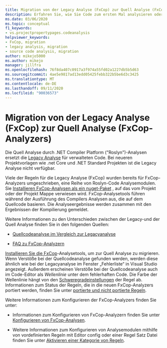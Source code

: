 ```yaml
---
title: Migration von der Legacy Analyse (FxCop) zur Quell Analyse (FxCop-Analyzers)
description: Erfahren Sie, wie Sie Code zum ersten Mal analysieren oder von FxCop (Binary Analysis) zur neuen Methode der Analyse von verwaltetem Code mithilfe der Quell Analyse (FxCop-Analyzers) migrieren.
ms.date: 03/06/2020
ms.topic: conceptual
f1_keywords:
- vs.projectpropertypages.codeanalysis
helpviewer_keywords:
- FxCop, migration
- legacy analysis, migration
- source code analysis, migration
author: mikejo5000
ms.author: mikejo
manager: jillfra
ms.openlocfilehash: 76f8da407c0917a3f974a55fd02a1227db5b5d63
ms.sourcegitcommit: 4ae5e9817ad13edd05425febb322b5be6d3c3425
ms.translationtype: MT
ms.contentlocale: de-DE
ms.lasthandoff: 09/11/2020
ms.locfileid: "90036573"
---
```

# <a name="migrate-from-legacy-analysis-fxcop-to-source-analysis-fxcop-analyzers"></a>Migration von der Legacy Analyse (FxCop) zur Quell Analyse (FxCop-Analyzers)

Die Quell Analyse durch .NET Compiler Platform ("Roslyn")-Analysen ersetzt die [Legacy Analyse](../code-quality/code-analysis-for-managed-code-overview.md) für verwalteten Code. Bei neueren Projektvorlagen wie .net Core und .NET Standard Projekten ist die Legacy Analyse nicht verfügbar.

Viele der Regeln für die Legacy Analyse (FxCop) wurden bereits für FxCop-Analyzers umgeschrieben, eine Reihe von Roslyn-Code Analysemodulen. Sie [Installieren FxCop-Analysen als ein nuget-Paket](install-fxcop-analyzers.md#nuget-package) , auf das vom Projekt oder der Projekt Mappe verwiesen wird. FxCop-Analysetools führen während der Ausführung des Compilers Analysen aus, die auf dem Quellcode basieren. Die Analyseergebnisse werden zusammen mit den Ergebnissen der Kompilierung gemeldet.

Weitere Informationen zu den Unterschieden zwischen der Legacy-und der Quell Analyse finden Sie in den folgenden Quellen:

- [Quellcodeanalyse im Vergleich zur Legacyanalyse](../code-quality/fxcop-analyzers-faq.md#whats-the-difference-between-legacy-fxcop-and-fxcop-analyzers)

- [FAQ zu FxCop-Analyzern](../code-quality/fxcop-analyzers-faq.md)

[Installieren Sie die FxCop](../code-quality/install-fxcop-analyzers.md)-Analysetools, um zur Quell Analyse zu migrieren. Wenn Verstöße bei der Quellcodeanalyse gefunden werden, werden diese ähnlich wie bei der Legacyanalyse im Fenster „Fehlerliste“ in Visual Studio angezeigt. Außerdem erscheinen Verstöße bei der Quellcodeanalyse auch im Code-Editor als *Wellenlinie* unter dem fehlerhaften Code. Die Farbe der Wellenlinie hängt von den [Schweregradeinstellungen](../code-quality/use-roslyn-analyzers.md#configure-severity-levels) der Regel ab. Informationen zum Status der Regeln, die in die neuen FxCop-Analyzers portiert werden, finden Sie unter [portierte und nicht portierte Regeln](../code-quality/fxcop-rule-port-status.md).

Weitere Informationen zum Konfigurieren der FxCop-Analyzers finden Sie unter:

- Informationen zum Konfigurieren von FxCop-Analyzern finden Sie unter [Konfigurieren von FxCop-Analysen](../code-quality/configure-fxcop-analyzers.md).

- Weitere Informationen zum Konfigurieren von Analysemodulen mithilfe von vordefinierten Regeln mit Editor config oder einer Regel Satz Datei finden Sie unter [Aktivieren einer Kategorie von Regeln](../code-quality/analyzer-rule-sets.md).